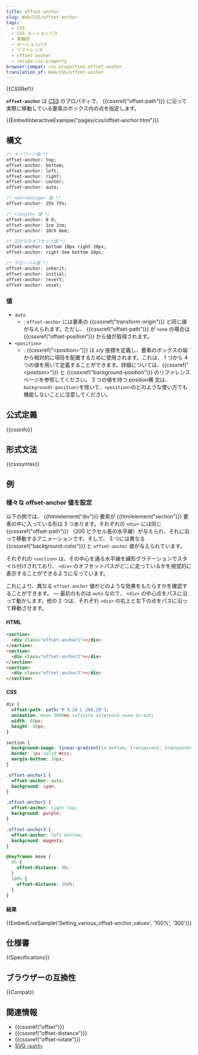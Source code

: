 ```yaml
---
title: offset-anchor
slug: Web/CSS/offset-anchor
tags:
  - CSS
  - CSS モーションパス
  - 実験的
  - モーションパス
  - リファレンス
  - offset-anchor
  - recipe:css-property
browser-compat: css.properties.offset-anchor
translation_of: Web/CSS/offset-anchor
---
```

{{CSSRef}}

**`offset-anchor`** は [CSS](/ja/docs/Web/CSS) のプロパティで、 {{cssxref("offset-path")}} に沿って実際に移動している要素のボックス内の点を指定します。

{{EmbedInteractiveExample("pages/css/offset-anchor.html")}}

## 構文

```css
/* キーワード値 */
offset-anchor: top;
offset-anchor: bottom;
offset-anchor: left;
offset-anchor: right;
offset-anchor: center;
offset-anchor: auto;

/* <percentage> 値 */
offset-anchor: 25% 75%;

/* <length> 値 */
offset-anchor: 0 0;
offset-anchor: 1cm 2cm;
offset-anchor: 10ch 8em;

/* 辺からのオフセット値 */
offset-anchor: bottom 10px right 20px;
offset-anchor: right 3em bottom 10px;

/* グローバル値 */
offset-anchor: inherit;
offset-anchor: initial;
offset-anchor: revert;
offset-anchor: unset;
```

### 値

- `auto`
  - : `offset-anchor` には要素の {{cssxref("transform-origin")}} と同じ値が与えられます。ただし、 {{cssxref("offset-path")}} が `none` の場合は {{cssxref("offset-position")}} から値が取得されます。
- `<position>`
  - : {{cssxref("&lt;position&gt;")}} は x/y 座標を定義し、要素のボックスの端から相対的に項目を配置するために使用されます。これは、 1 つから 4 つの値を用いて定義することができます。詳細については、{{cssxref("&lt;position&gt;")}} と {{cssxref("background-position")}} のリファレンスページを参照してください。 3 つの値を持つ position構 文は、`background(-position)`を除いて、`<position>`のどのような使い方でも機能しないことに注意してください。

## 公式定義

{{cssinfo}}

## 形式文法

{{csssyntax}}

## 例

### 様々な offset-anchor 値を設定

以下の例では、 {{htmlelement("div")}} 要素が {{htmlelement("section")}} 要素の中に入っている形は 3 つあります。それぞれの `<div>` には同じ {{cssxref("offset-path")}} （200 ピクセル長の水平線）が与えられ、それに沿って移動するアニメーションです。そして、 3 つには異なる {{cssxref("background-color")}} と `offset-anchor` 値が与えられています。

それぞれの `<section>` は、その中心を通る水平線を線形グラデーションでスタイル付けされており、 `<div>` のオフセットパスがどこに走っているかを視覚的に表示することができるようになっています。

これにより、異なる `offset-anchor` 値がどのような効果をもたらすかを確認することができます。 — 最初のものは `auto` なので、 `<div>` の中心点をパスに沿って動かします。他の 2 つは、それぞれ `<div>` の右上と左下の点をパスに沿って移動させます。

#### HTML

```html
<section>
  <div class="offset-anchor1"></div>
</section>
<section>
  <div class="offset-anchor2"></div>
</section>
<section>
  <div class="offset-anchor3"></div>
</section>
```

#### CSS

```css
div {
  offset-path: path('M 0,20 L 200,20');
  animation: move 3000ms infinite alternate ease-in-out;
  width: 40px;
  height: 40px;
}

section {
  background-image: linear-gradient(to bottom, transparent, transparent 49%, #000 50%, #000 51%, transparent 52%);
  border: 1px solid #ccc;
  margin-bottom: 10px;
}

.offset-anchor1 {
  offset-anchor: auto;
  background: cyan;
}

.offset-anchor2 {
  offset-anchor: right top;
  background: purple;
}

.offset-anchor3 {
  offset-anchor: left bottom;
  background: magenta;
}

@keyframes move {
  0% {
    offset-distance: 0%;
  }
  100% {
    offset-distance: 100%;
  }
}
```

#### 結果

{{EmbedLiveSample('Setting_various_offset-anchor_values', '100%', '300')}}

## 仕様書

{{Specifications}}

## ブラウザーの互換性

{{Compat}}

## 関連情報

- {{cssxref("offset")}}
- {{cssxref("offset-distance")}}
- {{cssxref("offset-rotate")}}
- [SVG `<path>`](/ja/docs/Web/SVG/Tutorial/Paths)
